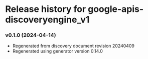 # Release history for google-apis-discoveryengine_v1

### v0.1.0 (2024-04-14)

* Regenerated from discovery document revision 20240409
* Regenerated using generator version 0.14.0

